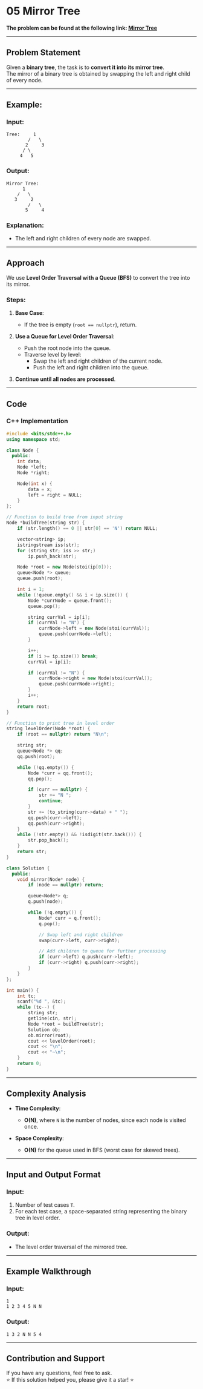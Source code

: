 # 05 Mirror Tree

**The problem can be found at the following link: [Mirror Tree](https://www.geeksforgeeks.org/problems/mirror-tree/1)**

---

## Problem Statement

Given a **binary tree**, the task is to **convert it into its mirror tree**.  
The mirror of a binary tree is obtained by swapping the left and right child of every node.

---

## Example:

### Input:
```
Tree:     1
        /   \
       2     3
      / \
     4   5
```

### Output:
```
Mirror Tree:
      1
    /   \
   3     2
        /   \
       5     4
```

### Explanation:
- The left and right children of every node are swapped.

---

## Approach

We use **Level Order Traversal with a Queue (BFS)** to convert the tree into its mirror.

### Steps:

1. **Base Case**:
   - If the tree is empty (`root == nullptr`), return.

2. **Use a Queue for Level Order Traversal**:
   - Push the root node into the queue.
   - Traverse level by level:
     - Swap the left and right children of the current node.
     - Push the left and right children into the queue.

3. **Continue until all nodes are processed**.

---

## Code

### C++ Implementation

```cpp
#include <bits/stdc++.h>
using namespace std;

class Node {
  public:
    int data;
    Node *left;
    Node *right;

    Node(int x) {
        data = x;
        left = right = NULL;
    }
};

// Function to build tree from input string
Node *buildTree(string str) {
    if (str.length() == 0 || str[0] == 'N') return NULL;

    vector<string> ip;
    istringstream iss(str);
    for (string str; iss >> str;)
        ip.push_back(str);

    Node *root = new Node(stoi(ip[0]));
    queue<Node *> queue;
    queue.push(root);

    int i = 1;
    while (!queue.empty() && i < ip.size()) {
        Node *currNode = queue.front();
        queue.pop();

        string currVal = ip[i];
        if (currVal != "N") {
            currNode->left = new Node(stoi(currVal));
            queue.push(currNode->left);
        }

        i++;
        if (i >= ip.size()) break;
        currVal = ip[i];

        if (currVal != "N") {
            currNode->right = new Node(stoi(currVal));
            queue.push(currNode->right);
        }
        i++;
    }
    return root;
}

// Function to print tree in level order
string levelOrder(Node *root) {
    if (root == nullptr) return "N\n";

    string str;
    queue<Node *> qq;
    qq.push(root);

    while (!qq.empty()) {
        Node *curr = qq.front();
        qq.pop();

        if (curr == nullptr) {
            str += "N ";
            continue;
        }
        str += (to_string(curr->data) + " ");
        qq.push(curr->left);
        qq.push(curr->right);
    }
    while (!str.empty() && !isdigit(str.back())) {
        str.pop_back();
    }
    return str;
}

class Solution {
  public:
    void mirror(Node* node) {
        if (node == nullptr) return;

        queue<Node*> q;
        q.push(node);

        while (!q.empty()) {
            Node* curr = q.front();
            q.pop();

            // Swap left and right children
            swap(curr->left, curr->right);

            // Add children to queue for further processing
            if (curr->left) q.push(curr->left);
            if (curr->right) q.push(curr->right);
        }
    }
};

int main() {
    int tc;
    scanf("%d ", &tc);
    while (tc--) {
        string str;
        getline(cin, str);
        Node *root = buildTree(str);
        Solution ob;
        ob.mirror(root);
        cout << levelOrder(root);
        cout << "\n";
        cout << "~\n";
    }
    return 0;
}
```

---

## Complexity Analysis

- **Time Complexity**:  
  - **O(N)**, where `N` is the number of nodes, since each node is visited once.

- **Space Complexity**:  
  - **O(N)** for the queue used in BFS (worst case for skewed trees).

---

## Input and Output Format

### Input:
1. Number of test cases `T`.
2. For each test case, a space-separated string representing the binary tree in level order.

### Output:
- The level order traversal of the mirrored tree.

---

## Example Walkthrough

### Input:
```
1
1 2 3 4 5 N N
```

### Output:
```
1 3 2 N N 5 4
```

---

## Contribution and Support

If you have any questions, feel free to ask.  
⭐ If this solution helped you, please give it a star! ⭐
